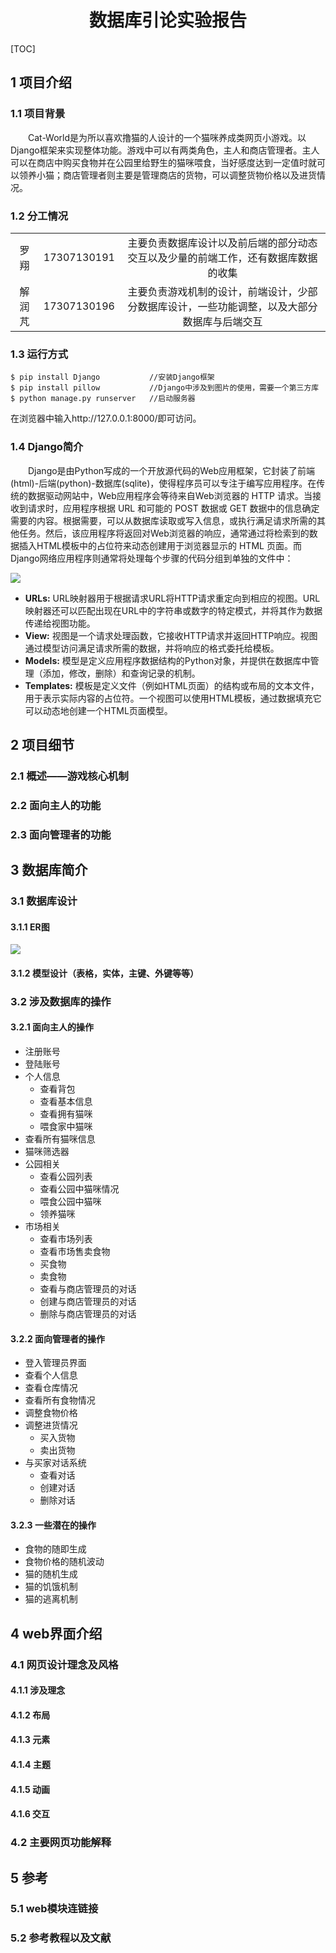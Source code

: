 # <center>数据库引论实验报告</center>

[TOC]

## 1 项目介绍

### 1.1 项目背景

　　Cat-World是为所以喜欢撸猫的人设计的一个猫咪养成类网页小游戏。以Django框架来实现整体功能。游戏中可以有两类角色，主人和商店管理者。主人可以在商店中购买食物并在公园里给野生的猫咪喂食，当好感度达到一定值时就可以领养小猫；商店管理者则主要是管理商店的货物，可以调整货物价格以及进货情况。

### 1.2 分工情况

|  |  |  |
| :--: | :--: | :--: |
| 罗翔 | 17307130191 | 主要负责数据库设计以及前后端的部分动态交互以及少量的前端工作，还有数据库数据的收集 |
| 解润芃 |17307130196 | 主要负责游戏机制的设计，前端设计，少部分数据库设计，一些功能调整，以及大部分数据库与后端交互 |

### 1.3 运行方式

```
$ pip install Django 		   //安装Django框架
$ pip install pillow		   //Django中涉及到图片的使用，需要一个第三方库
$ python manage.py runserver   //启动服务器
```

在浏览器中输入http://127.0.0.1:8000/即可访问。

### 1.4 Django简介

　　Django是由Python写成的一个开放源代码的Web应用框架，它封装了前端(html)-后端(python)-数据库(sqlite)，使得程序员可以专注于编写应用程序。在传统的数据驱动网站中，Web应用程序会等待来自Web浏览器的 HTTP 请求。当接收到请求时，应用程序根据 URL 和可能的 POST 数据或 GET 数据中的信息确定需要的内容。根据需要，可以从数据库读取或写入信息，或执行满足请求所需的其他任务。然后，该应用程序将返回对Web浏览器的响应，通常通过将检索到的数据插入HTML模板中的占位符来动态创建用于浏览器显示的 HTML 页面。而Django网络应用程序则通常将处理每个步骤的代码分组到单独的文件中：

<img src="https://gitee.com/sunflower_wiki/Pictures-For-Lab/raw/master/Database/basic-django.png" >

- **URLs:** URL映射器用于根据请求URL将HTTP请求重定向到相应的视图。URL映射器还可以匹配出现在URL中的字符串或数字的特定模式，并将其作为数据传递给视图功能。
- **View:**  视图是一个请求处理函数，它接收HTTP请求并返回HTTP响应。视图通过模型访问满足请求所需的数据，并将响应的格式委托给模板。
- **Models:**  模型是定义应用程序数据结构的Python对象，并提供在数据库中管理（添加，修改，删除）和查询记录的机制。
- **Templates:** 模板是定义文件（例如HTML页面）的结构或布局的文本文件，用于表示实际内容的占位符。一个视图可以使用HTML模板，通过数据填充它可以动态地创建一个HTML页面模型。



## 2 项目细节

### 2.1 概述——游戏核心机制

### 2.2 面向主人的功能

### 2.3 面向管理者的功能


## 3 数据库简介

### 3.1 数据库设计

#### 3.1.1 ER图

  <img src="https://gitee.com/sunflower_wiki/Pictures-For-Lab/raw/master/Database/ER%20picture.jpg">

#### 3.1.2 模型设计（表格，实体，主键、外键等等）

### 3.2 涉及数据库的操作

#### 3.2.1 面向主人的操作

- 注册账号
- 登陆账号
- 个人信息
  - 查看背包
  - 查看基本信息
  - 查看拥有猫咪
  - 喂食家中猫咪
- 查看所有猫咪信息
- 猫咪筛选器
- 公园相关
  - 查看公园列表
  - 查看公园中猫咪情况
  - 喂食公园中猫咪
  - 领养猫咪
- 市场相关
  - 查看市场列表
  - 查看市场售卖食物
  - 买食物
  - 卖食物
  - 查看与商店管理员的对话
  - 创建与商店管理员的对话
  - 删除与商店管理员的对话

#### 3.2.2 面向管理者的操作

- 登入管理员界面
- 查看个人信息
- 查看仓库情况
- 查看所有食物情况
- 调整食物价格
- 调整进货情况
  - 买入货物
  - 卖出货物
- 与买家对话系统
  - 查看对话
  - 创建对话
  - 删除对话

#### 3.2.3 一些潜在的操作

- 食物的随即生成
- 食物价格的随机波动
- 猫的随机生成
- 猫的饥饿机制
- 猫的逃离机制

## 4 web界面介绍

### 4.1 网页设计理念及风格

#### 4.1.1 涉及理念

#### 4.1.2 布局 

#### 4.1.3 元素

#### 4.1.4 主题

#### 4.1.5 动画

#### 4.1.6 交互

### 4.2 主要网页功能解释

## 5 参考

### 5.1 web模块连链接

### 5.2 参考教程以及文献



